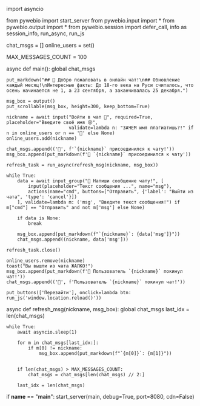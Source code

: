 import asyncio

from pywebio import start_server
from pywebio.input import *
from pywebio.output import *
from pywebio.session import defer_call, info as session_info, run_async, run_js

chat_msgs = []
online_users = set()

MAX_MESSAGES_COUNT = 100


async def main():
    global chat_msgs

    put_markdown("## 🍁 Добро пожаловать в онлайн чат!\n## Обновление каждый месяц!\nИнтересные факты: До 18-го века на Руси считалось, что осень начинается не 1, а 23 сентября, а заканчивалась 25 декабря.")

    msg_box = output()
    put_scrollable(msg_box, height=300, keep_bottom=True)

    nickname = await input("Войти в чат 👥", required=True, placeholder="Введите своё имя 😜",
                           validate=lambda n: "ЗАЧЕМ имя плагиатишь?!" if n in online_users or n == '📢' else None)
    online_users.add(nickname)

    chat_msgs.append(('📢', f'`{nickname}` присоединился к чату!'))
    msg_box.append(put_markdown(f'📢 `{nickname}` присоединился к чату'))

    refresh_task = run_async(refresh_msg(nickname, msg_box))

    while True:
        data = await input_group("💭 Напиши сообщение чату!", [
            input(placeholder="Текст сообщения ...", name="msg"),
            actions(name="cmd", buttons=["Отправить", {'label': "Выйти из чата", 'type': 'cancel'}])
        ], validate=lambda m: ('msg', "Введите текст сообщения!") if m["cmd"] == "Отправить" and not m['msg'] else None)

        if data is None:
            break

        msg_box.append(put_markdown(f"`{nickname}`: {data['msg']}"))
        chat_msgs.append((nickname, data['msg']))

    refresh_task.close()

    online_users.remove(nickname)
    toast("Вы вышли из чата ЖАЛКО!")
    msg_box.append(put_markdown(f'📢 Пользователь `{nickname}` покинул чат!'))
    chat_msgs.append(('📢', f'Пользователь `{nickname}` покинул чат!'))

    put_buttons(['Перезайти'], onclick=lambda btn: run_js('window.location.reload()'))


async def refresh_msg(nickname, msg_box):
    global chat_msgs
    last_idx = len(chat_msgs)

    while True:
        await asyncio.sleep(1)

        for m in chat_msgs[last_idx:]:
            if m[0] != nickname:
                msg_box.append(put_markdown(f"`{m[0]}`: {m[1]}"))


        if len(chat_msgs) > MAX_MESSAGES_COUNT:
            chat_msgs = chat_msgs[len(chat_msgs) // 2:]

        last_idx = len(chat_msgs)


if __name__ == "__main__":
    start_server(main, debug=True, port=8080, cdn=False)
